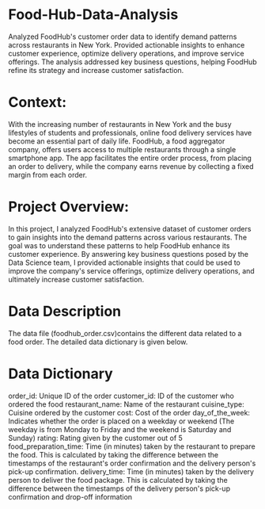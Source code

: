 # Food-Hub-Data-Analysis
Analyzed FoodHub's customer order data to identify demand patterns across restaurants in New York. Provided actionable insights to enhance customer experience, optimize delivery operations, and improve service offerings. The analysis addressed key business questions, helping FoodHub refine its strategy and increase customer satisfaction.

# Context:
With the increasing number of restaurants in New York and the busy lifestyles of students and professionals, online food delivery services have become an essential part of daily life. FoodHub, a food aggregator company, offers users access to multiple restaurants through a single smartphone app. The app facilitates the entire order process, from placing an order to delivery, while the company earns revenue by collecting a fixed margin from each order.

# Project Overview:
In this project, I analyzed FoodHub's extensive dataset of customer orders to gain insights into the demand patterns across various restaurants. The goal was to understand these patterns to help FoodHub enhance its customer experience. By answering key business questions posed by the Data Science team, I provided actionable insights that could be used to improve the company's service offerings, optimize delivery operations, and ultimately increase customer satisfaction.

# Data Description
The data file (foodhub_order.csv)contains the different data related to a food order. The detailed data dictionary is given below.

# Data Dictionary
order_id: Unique ID of the order
customer_id: ID of the customer who ordered the food
restaurant_name: Name of the restaurant
cuisine_type: Cuisine ordered by the customer
cost: Cost of the order
day_of_the_week: Indicates whether the order is placed on a weekday or weekend (The weekday is from Monday to Friday and the weekend is Saturday and Sunday)
rating: Rating given by the customer out of 5
food_preparation_time: Time (in minutes) taken by the restaurant to prepare the food. This is calculated by taking the difference between the timestamps of the restaurant's order confirmation and the delivery person's pick-up confirmation.
delivery_time: Time (in minutes) taken by the delivery person to deliver the food package. This is calculated by taking the difference between the timestamps of the delivery person's pick-up confirmation and drop-off information

